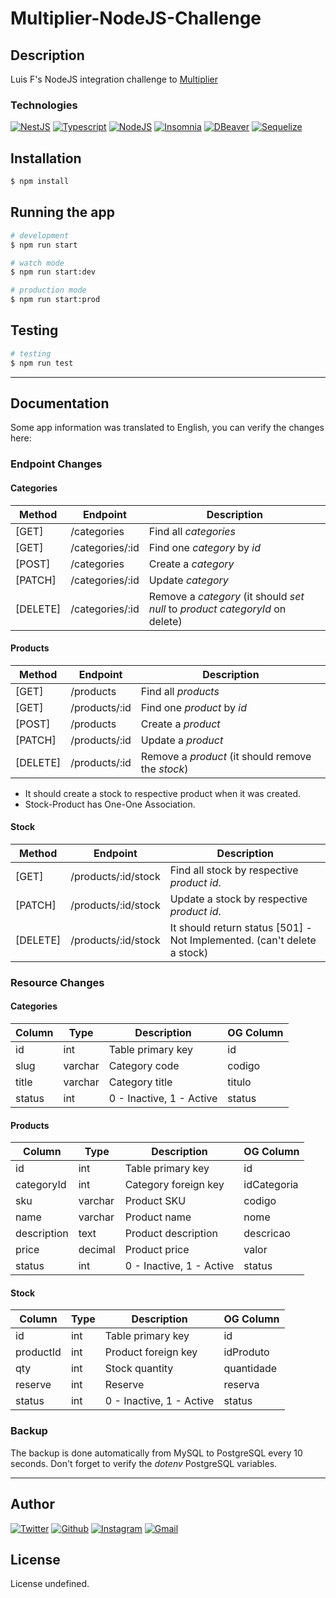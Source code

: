 # Multiplier-NodeJS-Challenge

## Description

Luis F's NodeJS integration challenge to <a href="http://multiplier.com.br" target="_blank">Multiplier</a>

### Technologies

<a href="https://nestjs.com/"><img src="https://img.shields.io/badge/-NestJS-30363D?style=flat&amp;logo=nestjs" alt="NestJS"/></a> <a href="https://www.typescriptlang.org/"><img src="https://img.shields.io/badge/-Typescript-30363D?style=flat&amp;logo=typescript" alt="Typescript"/></a> <a href="https://nodejs.org/en/"><img src="https://img.shields.io/badge/-NodeJS-30363D?style=flat&amp;logo=node.js" alt="NodeJS"/></a> <a href="https://insomnia.rest/"><img src="https://img.shields.io/badge/-Insomnia-30363D?style=flat&amp;logo=insomnia" alt="Insomnia"/></a> <a href="https://dbeaver.io/"><img src="https://img.shields.io/badge/-DBeaver-30363D?style=flat&amp;logo=dbeaver" alt="DBeaver"/></a> <a href="https://sequelize.org/"><img src="https://img.shields.io/badge/-Sequelize-30363D?style=flat&amp;logo=sequelize" alt="Sequelize"/></a>

## Installation

```bash
$ npm install
```

## Running the app

```bash
# development
$ npm run start

# watch mode
$ npm run start:dev

# production mode
$ npm run start:prod
```

## Testing

```bash
# testing
$ npm run test
```

---

## Documentation

Some app information was translated to English, you can verify the changes here:

### Endpoint Changes

#### **Categories**

Method   | Endpoint         | Description
---------|------------------|-------------------------
[GET] 	 | /categories 		| Find all *categories*
[GET] 	 | /categories/:id 	| Find one *category* by *id*
[POST] 	 | /categories 		| Create a *category*
[PATCH]  | /categories/:id 	| Update *category*
[DELETE] | /categories/:id	| Remove a *category* (it should *set null* to *product* *categoryId* on delete)

#### **Products**

Method   | Endpoint         | Description
---------|------------------|-------------------------
[GET] 	 | /products 		| Find all *products*
[GET] 	 | /products/:id    | Find one *product* by *id*
[POST] 	 | /products 		| Create a *product*
[PATCH]  | /products/:id    | Update a *product*
[DELETE] | /products/:id    | Remove a *product* (it should remove the *stock*)

- It should create a stock to respective product when it was created.
- Stock-Product has One-One Association.

#### **Stock**

Method   | Endpoint         | Description
---------|------------------|-------------------------
[GET] 	 | /products/:id/stock | Find all stock by respective *product* *id*.
[PATCH]  | /products/:id/stock | Update a stock by respective *product* *id*.
[DELETE] | /products/:id/stock | It should return status [501] - Not Implemented. (can't delete a stock)

### Resource Changes

#### **Categories**

| Column | Type    | Description                | OG Column
|--------|---------|----------------------------|--------|
| id     | int     | Table primary key          | id
| slug   | varchar | Category code              | codigo
| title  | varchar | Category title             | titulo
| status | int     | 0 - Inactive, 1 - Active   | status

#### **Products**

| Column      | Type    | Description              | OG Column
|-------------|---------|--------------------------|-------|
| id          | int     | Table primary key | id
| categoryId | int     | Category foreign key     | idCategoria
| sku      | varchar | Product SKU           | codigo
| name        | varchar | Product name          | nome
| description   | text    | Product description     | descricao
| price       | decimal | Product price         | valor
| status      | int     | 0 - Inactive, 1 - Active   | status

#### **Stock**

| Column     | Type    | Description                | OG Column
|------------|---------|--------------------------|-------|
| id         | int     | Table primary key | id
| productId  | int     | Product foreign key       | idProduto
| qty | int     | Stock quantity    | quantidade
| reserve    | int     | Reserve     | reserva
| status     | int     | 0 - Inactive, 1 - Active   | status

### Backup

The backup is done automatically from MySQL to PostgreSQL every 10 seconds.
Don't forget to verify the *dotenv* PostgreSQL variables.

---

## Author

<a href="https://twitter.com/luisfloat"><img src="https://img.shields.io/badge/-Twitter-30363D?style=flat&amp;logo=twitter" alt="Twitter"/></a> <a href="https://github.com/luisfloat"><img src="https://img.shields.io/badge/-Github-30363D?style=flat&amp;logo=github" alt="Github"/></a> <a href="https://instagram.com/luisfloat"><img src="https://img.shields.io/badge/-Instagram-30363D?style=flat&amp;logo=instagram" alt="Instagram"/></a> <a href="mailto:contact@luisfloat.com"><img src="https://img.shields.io/badge/-Gmail-30363D?style=flat&amp;logo=gmail" alt="Gmail"/></a>

## License

License undefined.
